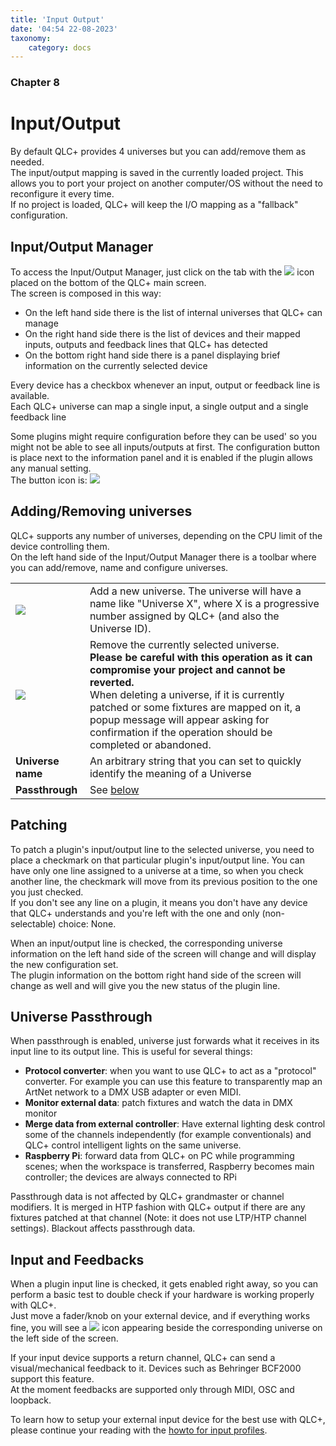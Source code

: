 ```yaml
---
title: 'Input Output'
date: '04:54 22-08-2023'
taxonomy:
    category: docs
---
```


<style>
    #chapter p {
        text-align: left;
    }
</style>
### Chapter 8

# Input/Output

By default QLC+ provides 4 universes but you can add/remove them as needed.  
The input/output mapping is saved in the currently loaded project. This allows you to port your project on another computer/OS without the need to reconfigure it every time.  
If no project is loaded, QLC+ will keep the I/O mapping as a "fallback" configuration.

Input/Output Manager
--------------------

To access the Input/Output Manager, just click on the tab with the ![](/basics/input_output.png) icon placed on the bottom of the QLC+ main screen.  
The screen is composed in this way:

* On the left hand side there is the list of internal universes that QLC+ can manage
* On the right hand side there is the list of devices and their mapped inputs, outputs and feedback lines that QLC+ has detected
* On the bottom right hand side there is a panel displaying brief information on the currently selected device

Every device has a checkbox whenever an input, output or feedback line is available.  
Each QLC+ universe can map a single input, a single output and a single feedback line

Some plugins might require configuration before they can be used' so you might not be able to see all inputs/outputs at first. The configuration button is place next to the information panel and it is enabled if the plugin allows any manual setting.  
The button icon is: ![](/basics/configure.png)

Adding/Removing universes
-------------------------

QLC+ supports any number of universes, depending on the CPU limit of the device controlling them.  
On the left hand side of the Input/Output Manager there is a toolbar where you can add/remove, name and configure universes.

|     |     |
| --- | --- |
| ![](/basics/edit_add.png) | Add a new universe. The universe will have a name like "Universe X", where X is a progressive number assigned by QLC+ (and also the Universe ID). |
| ![](/basics/edit_remove.png) | Remove the currently selected universe.  <br>**Please be careful with this operation as it can compromise your project and cannot be reverted.**  <br>When deleting a universe, if it is currently patched or some fixtures are mapped on it, a popup message will appear asking for confirmation if the operation should be completed or abandoned. |
| **Universe name** | An arbitrary string that you can set to quickly identify the meaning of a Universe |
| **Passthrough** | See [below](#universe-passthrough) |

Patching
--------

To patch a plugin's input/output line to the selected universe, you need to place a checkmark on that particular plugin's input/output line. You can have only one line assigned to a universe at a time, so when you check another line, the checkmark will move from its previous position to the one you just checked.  
If you don't see any line on a plugin, it means you don't have any device that QLC+ understands and you're left with the one and only (non-selectable) choice: None.

When an input/output line is checked, the corresponding universe information on the left hand side of the screen will change and will display the new configuration set.  
The plugin information on the bottom right hand side of the screen will change as well and will give you the new status of the plugin line.

Universe Passthrough
--------------------

When passthrough is enabled, universe just forwards what it receives in its input line to its output line. This is useful for several things:

* **Protocol converter**: when you want to use QLC+ to act as a "protocol" converter. For example you can use this feature to transparently map an ArtNet network to a DMX USB adapter or even MIDI.
* **Monitor external data**: patch fixtures and watch the data in DMX monitor
* **Merge data from external controller**: Have external lighting desk control some of the channels independently (for example conventionals) and QLC+ control intelligent lights on the same universe.
* **Raspberry Pi**: forward data from QLC+ on PC while programming scenes; when the workspace is transferred, Raspberry becomes main controller; the devices are always connected to RPi

Passthrough data is not affected by QLC+ grandmaster or channel modifiers. It is merged in HTP fashion with QLC+ output if there are any fixtures patched at that channel (Note: it does not use LTP/HTP channel settings). Blackout affects passthrough data.

Input and Feedbacks
-------------------

When a plugin input line is checked, it gets enabled right away, so you can perform a basic test to double check if your hardware is working properly with QLC+.  
Just move a fader/knob on your external device, and if everything works fine, you will see a ![](/basics/input.png) icon appearing beside the corresponding universe on the left side of the screen.

If your input device supports a return channel, QLC+ can send a visual/mechanical feedback to it. Devices such as Behringer BCF2000 support this feature.  
At the moment feedbacks are supported only through MIDI, OSC and loopback.

To learn how to setup your external input device for the best use with QLC+, please continue your reading with the [howto for input profiles](input-profiles).